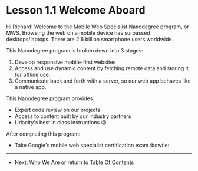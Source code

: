 # Lesson 1.1 Welcome Aboard
Hi Richard!
Welcome to the Mobile Web Specialist Nanodegree program, or MWS.
Browsing the web on a mobile device has surpassed desktops/laptops.
There are 2.6 billion smartphone users worldwide.

This Nanodegree program is broken down into 3 stages:
1. Develop responsive mobile-first websites
2. Access and use dynamic content by fetching remote data and storing it for offline use.
3. Communicate back and forth with a server, so our web app behaves like a native app.

This Nanodegree program provides:
- Expert code review on our projects
- Access to content built by our industry partners
- Udacity's best in class instructions :wink:

After completing this program:
- Take Google's mobile web specialist certification exam :bowtie:
- - -
- Next: [Who We Are](ND024_Part1_Lesson01_02.md) or return to [Table Of Contents](./ND024_TableOfContents.md)